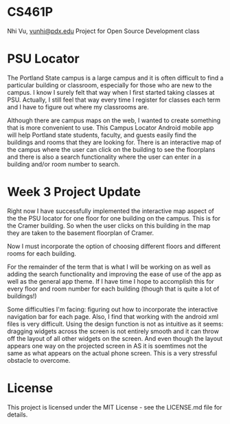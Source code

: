 # CS461P
Nhi Vu, vunhi@pdx.edu
Project for Open Source Development class

# PSU Locator

The Portland State campus is a large campus and it is often difficult to find a particular building or classroom, especially for those who are new to the campus. I know I surely felt that way when I first started taking classes at PSU. Actually, I still feel that way every time I register for classes each term and I have to figure out where my classrooms are. 

Although there are campus maps on the web, I wanted to create something that is more convenient to use. This Campus Locator Android mobile app will help Portland state students, faculty, and guests easily find the buildings and rooms that they are looking for. There is an interactive map of the campus where the user can click on the building to see the floorplans and there is also a search functionality where the user can enter in a building and/or room number to search. 

# Week 3 Project Update

Right now I have successfully implemented the interactive map aspect of the the PSU locator for one floor for one building on the campus. This is for the Cramer building. So when the user clicks on this building in the map they are taken to the basement floorplan of Cramer.

Now I must incorporate the option of choosing different floors and different rooms for each building. 

For the remainder of the term that is what I will be working on as well as adding the search functionality and improving the ease of use of the app as well as the general app theme. If I have time I hope to accomplish this for every floor and room number for each building (though that is quite a lot of buildings!)

Some difficulties I'm facing: figuring out how to incorporate the interactive navigation bar for each page. Also, I find that working with the android xml files is very difficult. Using the design function is not as intuitive as it seems: dragging widgets across the screen is not entirely smooth and it can throw off the layout of all other widgets on the screen. And even though the layout appears one way on the projected screen in AS it is soemtimes not the same as what appears on the actual phone screen. This is a very stressful obstacle to overcome. 

# License
This project is licensed under the MIT License - see the LICENSE.md file for details.



